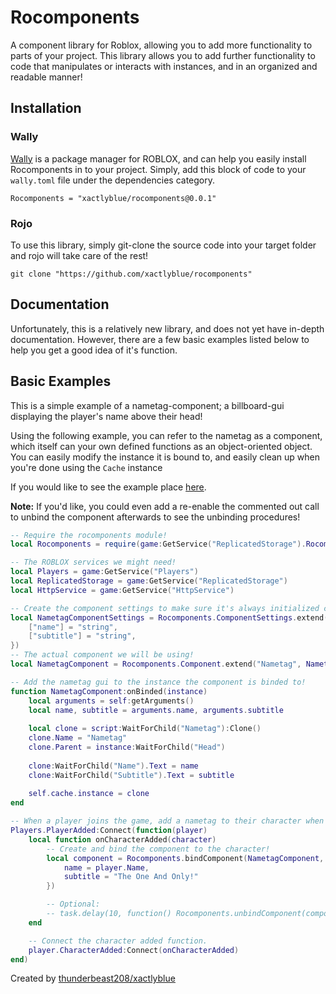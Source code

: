 # Rocomponents
A component library for Roblox, allowing you to add more functionality to parts of your project.
This library allows you to add further functionality to code that manipulates or interacts with
instances, and in an organized and readable manner!

## Installation
### Wally
[Wally](https://github.com/UpliftGames/wally) is a package manager for ROBLOX, and can help you
easily install Rocomponents in to your project. Simply, add this block of code to your ``wally.toml`` file
under the dependencies category.

```
Rocomponents = "xactlyblue/rocomponents@0.0.1"
```

### Rojo
To use this library, simply git-clone the source code into your target folder
and rojo will take care of the rest!

``git clone "https://github.com/xactlyblue/rocomponents"``

## Documentation
Unfortunately, this is a relatively new library, and does not yet have in-depth documentation.
However, there are a few basic examples listed below to help you get a good idea of it's function. 

## Basic Examples
This is a simple example of a nametag-component; a billboard-gui displaying the player's name above their head!

Using the following example, you can refer to the nametag as a component, which itself can your own defined
functions as an object-oriented object. You can easily modify the instance it is bound to, and easily clean
up when you're done using the ``Cache`` instance 

If you would like to see the example place [here](https://www.roblox.com/games/9611485319/Rocomponents-Example).

**Note:** If you'd like, you could even add a re-enable the commented out call to unbind the component afterwards to see the unbinding procedures!

```lua
-- Require the rocomponents module!
local Rocomponents = require(game:GetService("ReplicatedStorage").Rocomponents)

-- The ROBLOX services we might need!
local Players = game:GetService("Players")
local ReplicatedStorage = game:GetService("ReplicatedStorage")
local HttpService = game:GetService("HttpService")

-- Create the component settings to make sure it's always initialized correctly!
local NametagComponentSettings = Rocomponents.ComponentSettings.extend({
	["name"] = "string",
	["subtitle"] = "string",
})
-- The actual component we will be using!
local NametagComponent = Rocomponents.Component.extend("Nametag", NametagComponentSettings)

-- Add the nametag gui to the instance the component is binded to!
function NametagComponent:onBinded(instance)
	local arguments = self:getArguments()
	local name, subtitle = arguments.name, arguments.subtitle
	
	local clone = script:WaitForChild("Nametag"):Clone()
	clone.Name = "Nametag"
	clone.Parent = instance:WaitForChild("Head")
	
	clone:WaitForChild("Name").Text = name
	clone:WaitForChild("Subtitle").Text = subtitle
	
	self.cache.instance = clone
end

-- When a player joins the game, add a nametag to their character when it loads!
Players.PlayerAdded:Connect(function(player)
	local function onCharacterAdded(character)
		-- Create and bind the component to the character!
		local component = Rocomponents.bindComponent(NametagComponent, character, {
			name = player.Name,
			subtitle = "The One And Only!"
		})

		-- Optional:
		-- task.delay(10, function() Rocomponents.unbindComponent(component) end)
	end

	-- Connect the character added function.
	player.CharacterAdded:Connect(onCharacterAdded)
end)
```

Created by [thunderbeast208/xactlyblue](https://www.roblox.com/users/106984434/profile)

